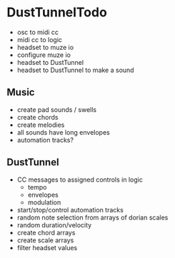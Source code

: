 # DustTunnelTodo #

<!-- * processing -->
<!-- * processing in DustTunnel -->
<!-- * osc listening -->
<!-- * osc to midi -->
<!-- * midi notes to logic -->
* osc to midi cc
* midi cc to logic
* headset to muze io
* configure muze io
* headset to DustTunnel
* headset to DustTunnel to make a sound

## Music ##

* create pad sounds / swells
* create chords
* create melodies
* all sounds have long envelopes
* automation tracks?

## DustTunnel ##

* CC messages to assigned controls in logic
  - tempo
  - envelopes
  - modulation
* start/stop/control automation tracks
* random note selection from arrays of dorian scales
* random duration/velocity
* create chord arrays
* create scale arrays
* filter headset values
